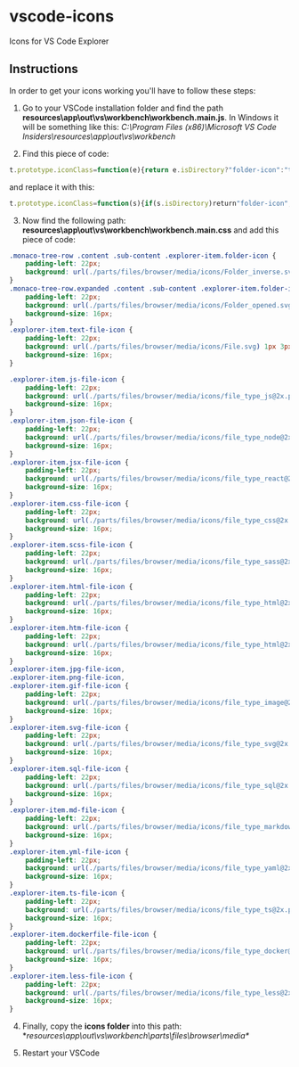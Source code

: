 # vscode-icons
Icons for VS Code Explorer


## Instructions
In order to get your icons working you'll have to follow these steps:

1. Go to your VSCode installation folder and find the path **resources\app\out\vs\workbench\workbench.main.js**. In Windows it will be something like this: *C:\Program Files (x86)\Microsoft VS Code Insiders\resources\app\out\vs\workbench*

2. Find this piece of code:
```js
t.prototype.iconClass=function(e){return e.isDirectory?"folder-icon":"text-file-icon"}
```
and replace it with this:
```js
t.prototype.iconClass=function(s){if(s.isDirectory)return"folder-icon";var e=s.name.substring(s.name.lastIndexOf(".")+1).toLowerCase();switch(e){case"gif":case"png":case"sql":case"less":case"dockerfile":case"yml":case"ts":case"jpg":case"js":case"jsx":case"css":case"scss":case"md":case"json":case"html":case"htm":return e+"-file-icon";default:return"text-file-icon"}}
```
3. Now find the following path: **resources\app\out\vs\workbench\workbench.main.css** and add this piece of code: 
```css
.monaco-tree-row .content .sub-content .explorer-item.folder-icon {
    padding-left: 22px;
    background: url(./parts/files/browser/media/icons/Folder_inverse.svg) 1px 4px no-repeat;
}
.monaco-tree-row.expanded .content .sub-content .explorer-item.folder-icon {
    padding-left: 22px;
    background: url(./parts/files/browser/media/icons/Folder_opened.svg) 1px 4px no-repeat;
    background-size: 16px;
}
.explorer-item.text-file-icon {
    padding-left: 22px;
    background: url(./parts/files/browser/media/icons/File.svg) 1px 3px no-repeat;
    background-size: 16px;
} 

.explorer-item.js-file-icon {
    padding-left: 22px;
    background: url(./parts/files/browser/media/icons/file_type_js@2x.png) 1px 4px no-repeat;
    background-size: 16px;
} 
.explorer-item.json-file-icon {
    padding-left: 22px;
    background: url(./parts/files/browser/media/icons/file_type_node@2x.png) 1px 4px no-repeat;
    background-size: 16px;
} 
.explorer-item.jsx-file-icon {
    padding-left: 22px;
    background: url(./parts/files/browser/media/icons/file_type_react@2x.png) 1px 4px no-repeat;
    background-size: 16px;
} 
.explorer-item.css-file-icon {
    padding-left: 22px;
    background: url(./parts/files/browser/media/icons/file_type_css@2x.png) 1px 4px no-repeat;
    background-size: 16px;
} 
.explorer-item.scss-file-icon {
    padding-left: 22px;
    background: url(./parts/files/browser/media/icons/file_type_sass@2x.png) 1px 4px no-repeat;
    background-size: 16px;
} 
.explorer-item.html-file-icon {
    padding-left: 22px;
    background: url(./parts/files/browser/media/icons/file_type_html@2x.png) 1px 4px no-repeat;
    background-size: 16px;
} 
.explorer-item.htm-file-icon {
    padding-left: 22px;
    background: url(./parts/files/browser/media/icons/file_type_html@2x.png) 1px 4px no-repeat;
    background-size: 16px;
} 
.explorer-item.jpg-file-icon,
.explorer-item.png-file-icon,
.explorer-item.gif-file-icon {
    padding-left: 22px;
    background: url(./parts/files/browser/media/icons/file_type_image@2x.png) 1px 4px no-repeat;
    background-size: 16px;
} 
.explorer-item.svg-file-icon {
    padding-left: 22px;
    background: url(./parts/files/browser/media/icons/file_type_svg@2x.png) 1px 4px no-repeat;
    background-size: 16px;
} 
.explorer-item.sql-file-icon {
    padding-left: 22px;
    background: url(./parts/files/browser/media/icons/file_type_sql@2x.png) 1px 4px no-repeat;
    background-size: 16px;
} 
.explorer-item.md-file-icon {
    padding-left: 22px;
    background: url(./parts/files/browser/media/icons/file_type_markdown@2x.png) 1px 4px no-repeat;
    background-size: 16px;
} 
.explorer-item.yml-file-icon {
    padding-left: 22px;
    background: url(./parts/files/browser/media/icons/file_type_yaml@2x.png) 1px 4px no-repeat;
    background-size: 16px;
} 
.explorer-item.ts-file-icon {
    padding-left: 22px;
    background: url(./parts/files/browser/media/icons/file_type_ts@2x.png) 1px 4px no-repeat;
    background-size: 16px;
} 
.explorer-item.dockerfile-file-icon {
    padding-left: 22px;
    background: url(./parts/files/browser/media/icons/file_type_docker@2x.png) 1px 4px no-repeat;
    background-size: 16px;
}
.explorer-item.less-file-icon {
    padding-left: 22px;
    background: url(./parts/files/browser/media/icons/file_type_less@2x.png) 1px 4px no-repeat;
    background-size: 16px;
}
```
4. Finally, copy the **icons folder** into this path: **resources\app\out\vs\workbench\parts\files\browser\media\**

5. Restart your VSCode